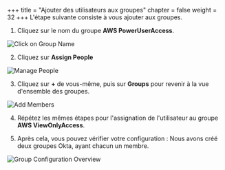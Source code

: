 +++
title = "Ajouter des utilisateurs aux groupes"
chapter = false
weight = 32
+++
L'étape suivante consiste à vous ajouter aux groupes.

1. Cliquez sur le nom du groupe **AWS PowerUserAccess**.

![Click on Group Name](/images/130_click_on_group_name.png)

2. Cliquez sur **Assign People**

![Manage People](/images/140_manage_people.png)

3. Cliquez sur **+** de vous-même, puis sur **Groups** pour revenir à la vue d'ensemble des groupes.

![Add Members](/images/150_add_members.png)

4. Répétez les mêmes étapes pour l'assignation de l'utilisateur au groupe **AWS ViewOnlyAccess**. 

5. Après cela, vous pouvez vérifier votre configuration : Nous avons créé deux groupes Okta, ayant chacun un membre.

![Group Configuration Overview](/images/170_group_configuration_overview.png)
